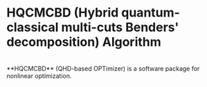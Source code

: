 # HQCMCBD (Hybrid quantum-classical multi-cuts Benders' decomposition) Algorithm

<br>
**HQCMCBD** (QHD-based OPTimizer) is a software package for nonlinear optimization.

